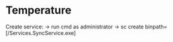 # Temperature

Create service:
-> run cmd as administrator
-> sc create <Name> binpath=[<path>/Services.SyncService.exe]
